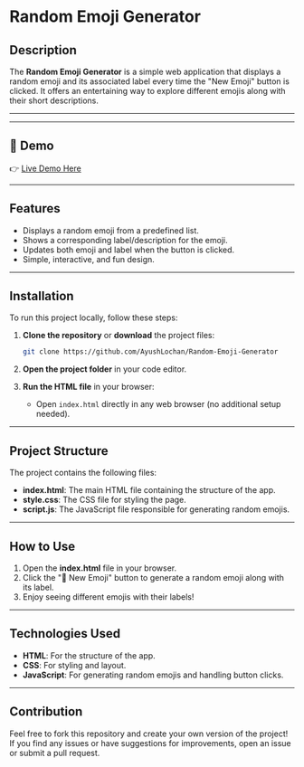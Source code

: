 # Random Emoji Generator

## Description

The **Random Emoji Generator** is a simple web application that displays a random emoji and its associated label every time the "New Emoji" button is clicked. It offers an entertaining way to explore different emojis along with their short descriptions.

---

---

## 🔗 Demo

👉 [Live Demo Here](https://ayushlochan.github.io/Random-Emoji-Generator/)

---

## Features

* Displays a random emoji from a predefined list.
* Shows a corresponding label/description for the emoji.
* Updates both emoji and label when the button is clicked.
* Simple, interactive, and fun design.

---

## Installation

To run this project locally, follow these steps:

1. **Clone the repository** or **download** the project files:

   ```bash
   git clone https://github.com/AyushLochan/Random-Emoji-Generator
   ```

2. **Open the project folder** in your code editor.

3. **Run the HTML file** in your browser:

   * Open `index.html` directly in any web browser (no additional setup needed).

---

## Project Structure

The project contains the following files:

* **index.html**: The main HTML file containing the structure of the app.
* **style.css**: The CSS file for styling the page.
* **script.js**: The JavaScript file responsible for generating random emojis.

---

## How to Use

1. Open the **index.html** file in your browser.
2. Click the "🔄 New Emoji" button to generate a random emoji along with its label.
3. Enjoy seeing different emojis with their labels!

---

## Technologies Used

* **HTML**: For the structure of the app.
* **CSS**: For styling and layout.
* **JavaScript**: For generating random emojis and handling button clicks.

---

## Contribution

Feel free to fork this repository and create your own version of the project! If you find any issues or have suggestions for improvements, open an issue or submit a pull request.

